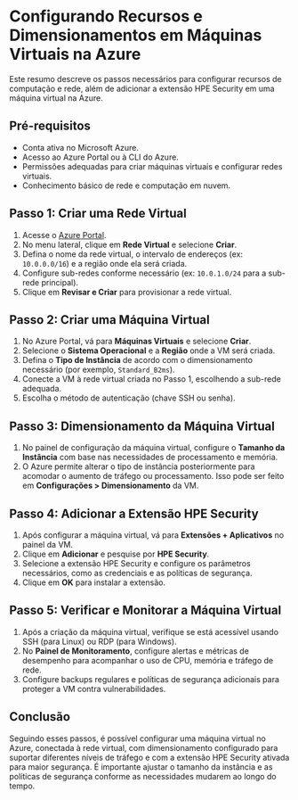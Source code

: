 # Configurando Recursos e Dimensionamentos em Máquinas Virtuais na Azure

Este resumo descreve os passos necessários para configurar recursos de computação e rede, além de adicionar a extensão HPE Security em uma máquina virtual na Azure.

## Pré-requisitos

- Conta ativa no Microsoft Azure.
- Acesso ao Azure Portal ou à CLI do Azure.
- Permissões adequadas para criar máquinas virtuais e configurar redes virtuais.
- Conhecimento básico de rede e computação em nuvem.

## Passo 1: Criar uma Rede Virtual

1. Acesse o [Azure Portal](https://portal.azure.com).
2. No menu lateral, clique em **Rede Virtual** e selecione **Criar**.
3. Defina o nome da rede virtual, o intervalo de endereços (ex: `10.0.0.0/16`) e a região onde ela será criada.
4. Configure sub-redes conforme necessário (ex: `10.0.1.0/24` para a sub-rede principal).
5. Clique em **Revisar e Criar** para provisionar a rede virtual.

## Passo 2: Criar uma Máquina Virtual

1. No Azure Portal, vá para **Máquinas Virtuais** e selecione **Criar**.
2. Selecione o **Sistema Operacional** e a **Região** onde a VM será criada.
3. Defina o **Tipo de Instância** de acordo com o dimensionamento necessário (por exemplo, `Standard_B2ms`).
4. Conecte a VM à rede virtual criada no Passo 1, escolhendo a sub-rede adequada.
5. Escolha o método de autenticação (chave SSH ou senha).

## Passo 3: Dimensionamento da Máquina Virtual

1. No painel de configuração da máquina virtual, configure o **Tamanho da Instância** com base nas necessidades de processamento e memória.
2. O Azure permite alterar o tipo de instância posteriormente para acomodar o aumento de tráfego ou processamento. Isso pode ser feito em **Configurações > Dimensionamento** da VM.

## Passo 4: Adicionar a Extensão HPE Security

1. Após configurar a máquina virtual, vá para **Extensões + Aplicativos** no painel da VM.
2. Clique em **Adicionar** e pesquise por **HPE Security**.
3. Selecione a extensão HPE Security e configure os parâmetros necessários, como as credenciais e as políticas de segurança.
4. Clique em **OK** para instalar a extensão.

## Passo 5: Verificar e Monitorar a Máquina Virtual

1. Após a criação da máquina virtual, verifique se está acessível usando SSH (para Linux) ou RDP (para Windows).
2. No **Painel de Monitoramento**, configure alertas e métricas de desempenho para acompanhar o uso de CPU, memória e tráfego de rede.
3. Configure backups regulares e políticas de segurança adicionais para proteger a VM contra vulnerabilidades.

## Conclusão

Seguindo esses passos, é possível configurar uma máquina virtual no Azure, conectada à rede virtual, com dimensionamento configurado para suportar diferentes níveis de tráfego e com a extensão HPE Security ativada para maior segurança. É importante ajustar o tamanho da instância e as políticas de segurança conforme as necessidades mudarem ao longo do tempo.
